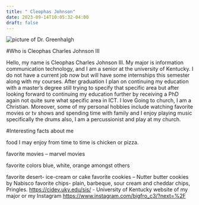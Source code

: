 ```yaml
---
title: " Cleophas Johnson"
date: 2023-09-14T10:05:32-04:00
draft: false
---
```

![picture of Dr. Greenhalgh]()

#Who is Cleophas Charles Johnson III

Hello, my name is Cleophas Charles Johnson III. My major is information communication technology, and I am a senior at the university of Kentucky. I do not have a current job now but will have some internships this semester along with my courses. After graduation I plan on continuing my education with a master’s degree still trying to specify that specific area but after looking forward to continuing my education further by receiving a PhD again not quite sure what specific area in ICT. I love Going to church, I am a Christian. Moreover, some of my personal hobbies include watching favorite movies or tv shows and spending time with family and I enjoy playing music specifically the drums also, I am a percussionist and play at my church.

 

#Interesting facts about me 

food I may enjoy from time to time  is chicken or pizza. 

favorite movies – marvel movies 
 
favorite colors blue, white, orange amongst others 

favorite desert- ice-cream or cake 
favorite cookies – Nutter butter cookies by Nabisco 
favorite chips- plain, barbeque, sour cream and cheddar chips,  Pringles.
https://cidev.uky.edu/sis/ - University of Kentucky website of my major 
or my Instagram 
https://www.instagram.com/bigfro_c3/?next=%2F 

 



